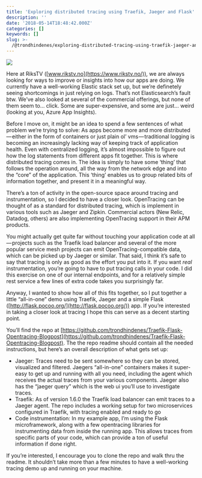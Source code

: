 ```yaml
---
title: 'Exploring distributed tracing using Traefik, Jaeger and Flask'
description: ''
date: '2018-05-14T18:48:42.000Z'
categories: []
keywords: []
slug: >-
  /@trondhindenes/exploring-distributed-tracing-using-traefik-jaeger-and-flask-4f1835c8ed8d
---
```


![](https://cdn-images-1.medium.com/max/800/0*qgK9folx8KYdFe_E.png)

Here at RiksTV ([www.rikstv.no](https://www.rikstv.no/)), we are always looking for ways to improve or insights into how our apps are doing. We currently have a well-working Elastic stack set up, but we’re definetely seeing shortcomings in just relying on logs. That’s not Elasticsearch’s fault btw. We’ve also looked at several of the commercial offerings, but none of them seem to… click. Some are super-expensive, and some are just… weird (looking at you, Azure App Insights).

Before I move on, it might be an idea to spend a few sentences of what problem we’re trying to solve: As apps become more and more distributed — either in the form of containers or just plain ol’ vms — traditional logging is becoming an increasingly lacking way of keeping track of application health. Even with centralized logging, it’s almost impossible to figure out how the log statements from different apps fit together. This is where distributed tracing comes in. The idea is simply to have some ‘thing’ that follows the operation around, all the way from the network edge and into the “core” of the application. This ‘thing’ enables us to group related bits of information together, and present it in a meaningful way.

There’s a ton of activity in the open-source space around tracing and instrumentation, so I decided to have a closer look. OpenTracing can be thought of as a standard for distributed tracing, which is implement in various tools such as Jaeger and Zipkin. Commercial actors (New Relic, Datadog, others) are also implementing OpenTracing support in their APM products.

You might actually get quite far without touching your application code at all — projects such as the Traefik load balancer and several of the more popular service mesh projects can emit OpenTracing-compatible data, which can be picked up by Jaeger or similar. That said, I think it’s safe to say that tracing is only as good as the effort you put into it. If you want _real_ instrumentation, you’re going to have to put tracing calls in your code. I did this exercise on one of our internal endpoints, and for a relatively simple rest service a few lines of extra code takes you surprisingly far.

Anyway, I wanted to show how all of this fits together, so I put together a little “all-in-one” demo using Traefik, Jaeger and a simple Flask ([http://flask.pocoo.org/](http://flask.pocoo.org/)) app. If you’re interested in taking a closer look at tracing I hope this can serve as a decent starting point.

You’ll find the repo at [https://github.com/trondhindenes/Traefik-Flask-Opentracing-Blogpost](https://github.com/trondhindenes/Traefik-Flask-Opentracing-Blogpost). The the repo readme should contain all the needed instructions, but here’s an overall description of what gets set up:

*   Jaeger: Traces need to be sent somewhere so they can be stored, visualized and filtered. Jaegers “all-in-one” containers makes it super-easy to get up and running with all you need, including the agent which receives the actual traces from your various components. Jaeger also has the “jaeger query” which is the web ui you’ll use to investigate traces.
*   Traefik: As of version 1.6.0 the Traefik load balancer can emit traces to a Jaeger agent. The repo includes a working setup for two microservices configured in Traefik, with tracing enabled and ready to go
*   Code instrumentation: In my example app, I’m using the Flask microframework, along with a few opentracing libraries for instrumenting data from inside the running app. This allows traces from specific parts of your code, which can provide a ton of useful information if done right.

If you’re interested, I encourage you to clone the repo and walk thru the readme. It shouldn’t take more than a few minutes to have a well-working tracing demo up and running on your machine.